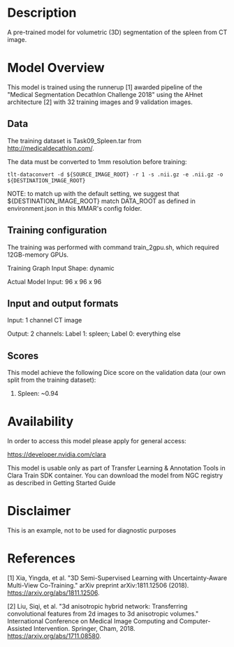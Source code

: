 # Description
A pre-trained model for volumetric (3D) segmentation of the spleen from CT image. 

# Model Overview
This model is trained using the runnerup [1] awarded pipeline of the "Medical Segmentation Decathlon Challenge 2018" using the AHnet architecture [2] with 32 training images and 9 validation images.

## Data
The training dataset is Task09_Spleen.tar from http://medicaldecathlon.com/.

The data must be converted to 1mm resolution before training:

    tlt-dataconvert -d ${SOURCE_IMAGE_ROOT} -r 1 -s .nii.gz -e .nii.gz -o ${DESTINATION_IMAGE_ROOT}

NOTE: to match up with the default setting, we suggest that ${DESTINATION_IMAGE_ROOT} match DATA_ROOT as defined in environment.json in this MMAR's config folder.

## Training configuration
The training was performed with command train_2gpu.sh, which required 12GB-memory GPUs.

Training Graph Input Shape: dynamic

Actual Model Input: 96 x 96 x 96

## Input and output formats
Input: 1 channel CT image

Output: 2 channels: Label 1: spleen; Label 0: everything else

## Scores
This model achieve the following Dice score on the validation data (our own split from the training dataset):

1. Spleen: ~0.94

# Availability
In order to access this model please apply for general access:

https://developer.nvidia.com/clara

This model is usable only as part of Transfer Learning & Annotation Tools in Clara Train SDK container. You can download the model from NGC registry as described in Getting Started Guide

# Disclaimer
This is an example, not to be used for diagnostic purposes

# References
[1] Xia, Yingda, et al. "3D Semi-Supervised Learning with Uncertainty-Aware Multi-View Co-Training." arXiv preprint arXiv:1811.12506 (2018). https://arxiv.org/abs/1811.12506.

[2] Liu, Siqi, et al. "3d anisotropic hybrid network: Transferring convolutional features from 2d images to 3d anisotropic volumes." International Conference on Medical Image Computing and Computer-Assisted Intervention. Springer, Cham, 2018. https://arxiv.org/abs/1711.08580.